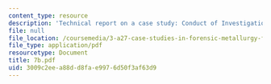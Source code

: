 ```yaml
---
content_type: resource
description: 'Technical report on a case study: Conduct of Investigation.'
file: null
file_location: /coursemedia/3-a27-case-studies-in-forensic-metallurgy-fall-2007/3009c2eea88dd8fae9976d50f3af63d9_7b.pdf
file_type: application/pdf
resourcetype: Document
title: 7b.pdf
uid: 3009c2ee-a88d-d8fa-e997-6d50f3af63d9
---
```

